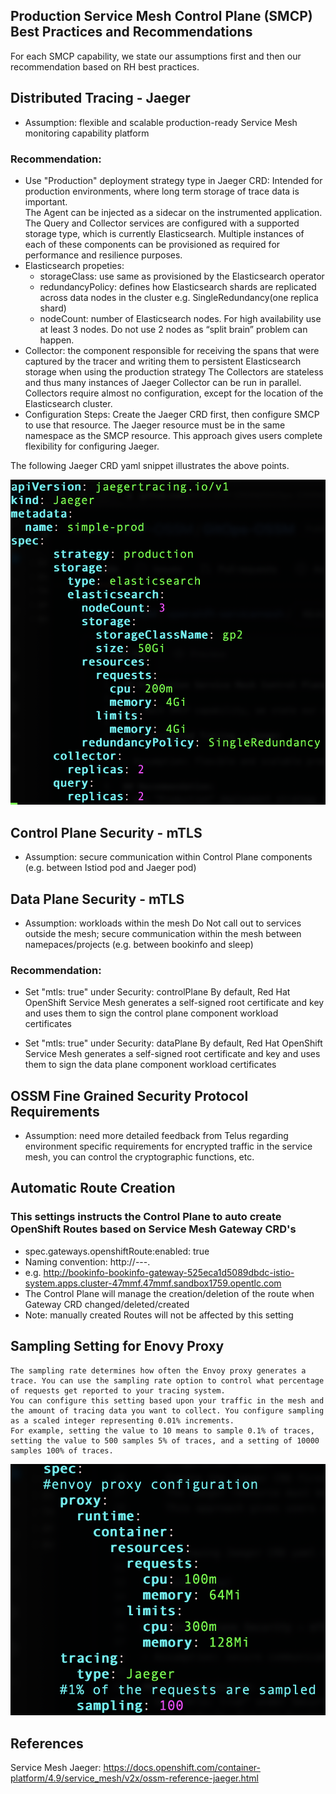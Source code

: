 ## Production Service Mesh Control Plane (SMCP) Best Practices and Recommendations

For each SMCP capability, we state our assumptions first and then our recommendation based on RH best practices.

## Distributed Tracing - Jaeger  

- Assumption: flexible and scalable production-ready Service Mesh monitoring capability platform

### Recommendation:
- Use "Production" deployment strategy type in Jaeger CRD:
    Intended for production environments, where long term storage of trace data is important.  
    The Agent can be injected as a sidecar on the instrumented application. 
    The Query and Collector services are configured with a supported storage type, which is currently Elasticsearch. 
    Multiple instances of each of these components can be provisioned as required for performance and resilience purposes.
- Elasticsearch propeties:
    - storageClass: use same as provisioned by the Elasticsearch operator
    - redundancyPolicy: defines how Elasticsearch shards are replicated across data nodes in the cluster
        e.g. SingleRedundancy(one replica shard)
    - nodeCount: number of Elasticsearch nodes. For high availability use at least 3 nodes. 
        Do not use 2 nodes as “split brain” problem can happen.
- Collector: the component responsible for receiving the spans that were captured by the tracer and 
    writing them to persistent Elasticsearch storage when using the production strategy
    The Collectors are stateless and thus many instances of Jaeger Collector can be run in parallel. 
    Collectors require almost no configuration, except for the location of the Elasticsearch cluster.
- Configuration Steps:
    Create the Jaeger CRD first, then configure SMCP to use that resource. 
    The Jaeger resource must be in the same namespace as the SMCP resource. 
    This approach gives users complete flexibility for configuring Jaeger.


The following Jaeger CRD yaml snippet illustrates the above points.

![](jaeger.png)


## Control Plane Security - mTLS

- Assumption: secure communication within Control Plane components (e.g. between Istiod pod and Jaeger pod)

## Data Plane Security - mTLS

- Assumption: workloads within the mesh Do Not call out to services outside the mesh; secure communication within the mesh between namepaces/projects (e.g. between bookinfo and sleep)

### Recommendation:
- Set "mtls: true" under Security: controlPlane
    By default, Red Hat OpenShift Service Mesh generates a self-signed root certificate and key and uses them to sign the control plane component workload certificates

- Set "mtls: true" under Security: dataPlane
    By default, Red Hat OpenShift Service Mesh generates a self-signed root certificate and key and uses them to sign the data plane component workload certificates
    
    
## OSSM Fine Grained Security Protocol Requirements

- Assumption: need more detailed feedback from Telus regarding environment specific requirements for encrypted traffic in the service mesh, you can control the cryptographic functions, etc.

## Automatic Route Creation

### This settings instructs the Control Plane to auto create OpenShift Routes based on Service Mesh Gateway CRD's

- spec.gateways.openshiftRoute:enabled: true
- Naming convention: http://<namespace>-<gateway name>-<hash>-<control plane namespace>.<wildcard domain host name>
- e.g. http://bookinfo-bookinfo-gateway-525eca1d5089dbdc-istio-system.apps.cluster-47mmf.47mmf.sandbox1759.opentlc.com
- The Control Plane will manage the creation/deletion of the route when Gateway CRD changed/deleted/created
- Note: manually created Routes will not be affected by this setting

## Sampling Setting for Enovy Proxy

    The sampling rate determines how often the Envoy proxy generates a trace. You can use the sampling rate option to control what percentage of requests get reported to your tracing system. 
    You can configure this setting based upon your traffic in the mesh and the amount of tracing data you want to collect. You configure sampling as a scaled integer representing 0.01% increments. 
    For example, setting the value to 10 means to sample 0.1% of traces, setting the value to 500 samples 5% of traces, and a setting of 10000 samples 100% of traces.

![](sampling.png)

## References

Service Mesh Jaeger:
https://docs.openshift.com/container-platform/4.9/service_mesh/v2x/ossm-reference-jaeger.html
